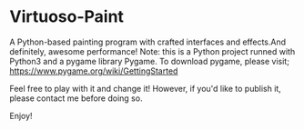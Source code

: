 # Virtuoso-Paint
A Python-based painting program with crafted interfaces and effects.And definitely, awesome performance!
Note: this is a Python project runned with Python3 and a pygame library Pygame. To download pygame, please visit;
https://www.pygame.org/wiki/GettingStarted

Feel free to play with it and change it! However, if you'd like to publish it, please contact me before doing so.

Enjoy!
